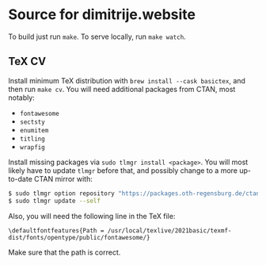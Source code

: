 # Source for dimitrije.website

To build just run `make`. To serve locally, run `make watch`.

## TeX CV

Install minimum TeX distribution with `brew install --cask basictex`, and then
run `make cv`. You will need additional packages from CTAN, most notably:

- `fontawesome`
- `sectsty`
- `enumitem`
- `titling`
- `wrapfig`

Install missing packages via `sudo tlmgr install <package>`. You will most
likely have to update `tlmgr` before that, and possibly change to a more
up-to-date CTAN mirror with:

```bash
$ sudo tlmgr option repository "https://packages.oth-regensburg.de/ctan/systems/texlive/tlnet"
$ sudo tlmgr update --self
```

Also, you will need the following line in the TeX file:

```
\defaultfontfeatures{Path = /usr/local/texlive/2021basic/texmf-dist/fonts/opentype/public/fontawesome/}
```

Make sure that the path is correct.
